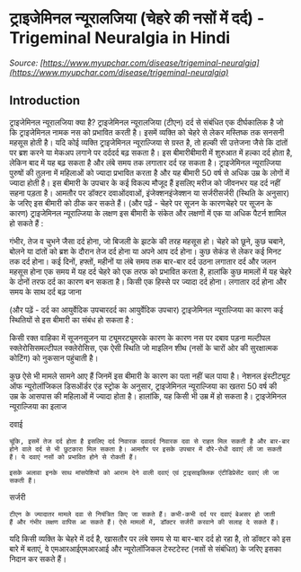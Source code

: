# ट्राइजेमिनल न्यूरालजिया (चेहरे की नसों में दर्द) - Trigeminal Neuralgia in Hindi
_Source: [https://www.myupchar.com/disease/trigeminal-neuralgia](https://www.myupchar.com/disease/trigeminal-neuralgia)_

## Introduction
ट्राइजेमिनल न्यूरालजिया क्या है?
ट्राइजेमिनल न्यूरालजिया (टीएन) दर्द से संबंधित एक दीर्घकालिक है जो कि ट्राइजेमिनल नामक नस को प्रभावित करती है। इसमें व्यक्ति को चेहरे से लेकर मस्तिष्क तक सनसनी महसूस होती है। यदि कोई व्यक्ति ट्राइजेमिनल न्यूराल्जिया से ग्रस्त है, तो हल्की सी उत्तेजना जैसे कि दांतों पर ब्रश करने या मेकअप लगाने पर दर्ददर्द बढ़ सकता है।
इस बीमारीबीमारी में शुरुआत में हल्का दर्द होता है, लेकिन बाद में यह बढ़ सकता है और लंबे समय तक लगातार दर्द रह सकता है। ट्राइजेमिनल न्यूराल्जिया पुरुषों की तुलना में महिलाओं को ज्यादा प्रभावित करता है और यह बीमारी 50 वर्ष से अधिक उम्र के लोगों में ज्यादा होती है।
इस बीमारी के उपचार के कई विकल्प मौजूद हैं इसलिए मरीज को जीवनभर यह दर्द नहीं सहना पड़ता है। आमतौर पर डॉक्टर दवाओंदवाओं, इंजेक्शनइंजेक्शन या सर्जरीसर्जरी (स्थिति के अनुसार) के जरिए इस बीमारी को ठीक कर सकते हैं।
(और पढ़ें - चेहरे पर सूजन के कारणचेहरे पर सूजन के कारण)
ट्राइजेमिनल न्यूराल्जिया के लक्षण
इस बीमारी के संकेत और लक्षणों में एक या अधिक पैटर्न शामिल हो सकते हैं :

गंभीर, तेज व चुभने जैसा दर्द होना, जो बिजली के झटके की तरह महसूस हो।
चेहरे को छूने, कुछ चबाने, बोलने या दांतों को ब्रश के दौरान तेज दर्द होना या अपने आप दर्द होना।
कुछ सेकंड से लेकर कई मिनट तक दर्द होना।
कई दिनों, हफ्तों, महीनों या लंबे समय तक बार-बार दर्द उठना
लगातार दर्द और जलन महसूस होना
एक समय में यह दर्द चेहरे को एक तरफ को प्रभावित करता है, हालांकि कुछ मामलों में यह चेहरे के दोनों तरफ दर्द का कारण बन सकता है।
किसी एक हिस्से पर ज्यादा दर्द होना।
लगातार दर्द होना और समय के साथ दर्द बढ़ जाना

(और पढ़ें - दर्द का आयुर्वेदिक उपचारदर्द का आयुर्वेदिक उपचार)
ट्राइजेमिनल न्यूराल्जिया का कारण
कई स्थितियों से इस बीमारी का संबंध हो सकता है :

किसी रक्त वाहिका में सूजनसूजन या ट्यूमरट्यूमरके कारण के कारण नस पर दबाव पड़ना
मल्टीपल स्क्लेरोसिसमल्टीपल स्क्लेरोसिस, एक ऐसी स्थिति जो माइलिन शीथ (नसों के चारों ओर की सुरक्षात्मक कोटिंग) को नुकसान पहुंचाती है।

कुछ ऐसे भी मामले सामने आए हैं जिनमें इस बीमारी के कारण का पता नहीं चल पाया है। नेशनल इंस्टीट्यूट ऑफ न्यूरोलॉजिकल डिसऑर्डर एंड स्ट्रोक के अनुसार, ट्राइजेमिनल न्यूराल्जिया का खतरा 50 वर्ष की उम्र के आसपास की महिलाओं में ज्यादा होता है। हालांकि, यह किसी भी उम्र में हो सकता है।
ट्राइजेमिनल न्यूराल्जिया का इलाज

दवाई
	​चूंकि, इसमें तेज दर्द होता है इसलिए दर्द निवारक दवादर्द निवारक दवा से राहत मिल सकती है और बार-बार होने वाले दर्द से भी छुटकारा मिल सकता है। आमतौर पर इसके उपचार में दौरे-रोधी दवाएं ली जा सकती हैं। ये दवाएं नसों को प्रभावित होने से रोकती हैं।
	इसके अलावा इनके साथ मांसपेशियों को आराम देने वाली दवाएं एवं ट्राइसाइक्लिक एंटीडिप्रेसेंट दवाएं ली जा सकती हैं।


सर्जरी
	टीएन के ज्यादातर मामले दवा से नियंत्रित किए जा सकते हैं। कभी-कभी दर्द पर दवाएं बेअसर हो जाती हैं और गंभीर लक्षण वापिस आ सकते हैं। ऐसे मामलों में, डॉक्टर सर्जरी करवाने की सलाह दे सकते हैं।

यदि किसी व्यक्ति के चेहरे में दर्द है, खासतौर पर लंबे समय से या बार-बार दर्द हो रहा है, तो डॉक्टर को इस बारे में बताएं, वे एमआरआईएमआरआई और न्यूरोलॉजिकल टेस्टटेस्ट (नसों से संबंधित) के जरिए इसका निदान कर सकते हैं।

